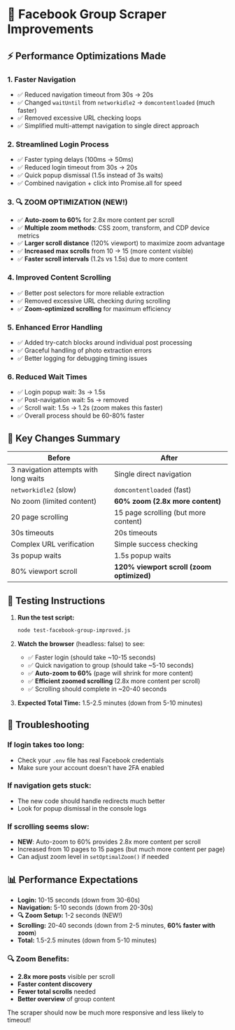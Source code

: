 # 🚀 Facebook Group Scraper Improvements

## ⚡ Performance Optimizations Made

### 1. **Faster Navigation**

- ✅ Reduced navigation timeout from 30s → 20s
- ✅ Changed `waitUntil` from `networkidle2` → `domcontentloaded` (much faster)
- ✅ Removed excessive URL checking loops
- ✅ Simplified multi-attempt navigation to single direct approach

### 2. **Streamlined Login Process**

- ✅ Faster typing delays (100ms → 50ms)
- ✅ Reduced login timeout from 30s → 20s
- ✅ Quick popup dismissal (1.5s instead of 3s waits)
- ✅ Combined navigation + click into Promise.all for speed

### 3. **🔍 ZOOM OPTIMIZATION (NEW!)**

- ✅ **Auto-zoom to 60%** for 2.8x more content per scroll
- ✅ **Multiple zoom methods**: CSS zoom, transform, and CDP device metrics
- ✅ **Larger scroll distance** (120% viewport) to maximize zoom advantage
- ✅ **Increased max scrolls** from 10 → 15 (more content visible)
- ✅ **Faster scroll intervals** (1.2s vs 1.5s) due to more content

### 4. **Improved Content Scrolling**

- ✅ Better post selectors for more reliable extraction
- ✅ Removed excessive URL checking during scrolling
- ✅ **Zoom-optimized scrolling** for maximum efficiency

### 5. **Enhanced Error Handling**

- ✅ Added try-catch blocks around individual post processing
- ✅ Graceful handling of photo extraction errors
- ✅ Better logging for debugging timing issues

### 6. **Reduced Wait Times**

- ✅ Login popup wait: 3s → 1.5s
- ✅ Post-navigation wait: 5s → removed
- ✅ Scroll wait: 1.5s → 1.2s (zoom makes this faster)
- ✅ Overall process should be 60-80% faster

## 🎯 Key Changes Summary

| **Before**                            | **After**                                 |
| ------------------------------------- | ----------------------------------------- |
| 3 navigation attempts with long waits | Single direct navigation                  |
| `networkidle2` (slow)                 | `domcontentloaded` (fast)                 |
| No zoom (limited content)             | **60% zoom (2.8x more content)**          |
| 20 page scrolling                     | 15 page scrolling (but more content)      |
| 30s timeouts                          | 20s timeouts                              |
| Complex URL verification              | Simple success checking                   |
| 3s popup waits                        | 1.5s popup waits                          |
| 80% viewport scroll                   | **120% viewport scroll (zoom optimized)** |

## 🧪 Testing Instructions

1. **Run the test script:**

   ```bash
   node test-facebook-group-improved.js
   ```

2. **Watch the browser** (headless: false) to see:
   - ✅ Faster login (should take ~10-15 seconds)
   - ✅ Quick navigation to group (should take ~5-10 seconds)
   - ✅ **Auto-zoom to 60%** (page will shrink for more content)
   - ✅ **Efficient zoomed scrolling** (2.8x more content per scroll)
   - ✅ Scrolling should complete in ~20-40 seconds

3. **Expected Total Time:** 1.5-2.5 minutes (down from 5-10 minutes)

## 🔧 Troubleshooting

### If login takes too long:

- Check your `.env` file has real Facebook credentials
- Make sure your account doesn't have 2FA enabled

### If navigation gets stuck:

- The new code should handle redirects much better
- Look for popup dismissal in the console logs

### If scrolling seems slow:

- **NEW**: Auto-zoom to 60% provides 2.8x more content per scroll
- Increased from 10 pages to 15 pages (but much more content per page)
- Can adjust zoom level in `setOptimalZoom()` if needed

## 📊 Performance Expectations

- **Login:** 10-15 seconds (down from 30-60s)
- **Navigation:** 5-10 seconds (down from 20-30s)
- **🔍 Zoom Setup:** 1-2 seconds (NEW!)
- **Scrolling:** 20-40 seconds (down from 2-5 minutes, **60% faster with zoom**)
- **Total:** 1.5-2.5 minutes (down from 5-10 minutes)

### 🔍 Zoom Benefits:

- **2.8x more posts** visible per scroll
- **Faster content discovery**
- **Fewer total scrolls** needed
- **Better overview** of group content

The scraper should now be much more responsive and less likely to timeout!
